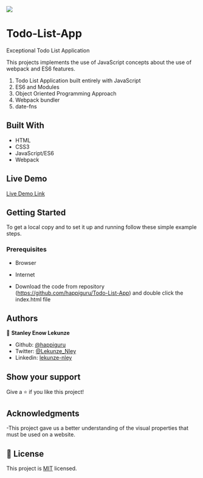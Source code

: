 ![](https://img.shields.io/badge/Microverse-blueviolet)
# Todo-List-App
Exceptional Todo List Application

This projects implements the use of JavaScript concepts about the use of webpack and ES6 features.

1. Todo List Application built entirely with JavaScript
2. ES6 and Modules
3. Object Oriented Programming Approach
4. Webpack bundler
5. date-fns


## Built With

- HTML
- CSS3
- JavaScript/ES6
- Webpack

## Live Demo

[Live Demo Link](http://www.lekunzestanley.me/Todo-List-App/)


## Getting Started


To get a local copy  and to set it up and running follow these simple example steps.

### Prerequisites

- Browser
- Internet

- Download the code from repository (https://github.com/happiguru/Todo-List-App) and double click the index.html file


## Authors

👤 **Stanley Enow Lekunze**

- Github: [@happiguru](https://github.com/happiguru)
- Twitter: [@Lekunze_Nley](https://twitter.com/Lekunze_Nley)
- Linkedin: [lekunze-nley](https://www.linkedin.com/in/lekunze-nley/)


## Show your support

Give a ⭐️ if you like this project!

## Acknowledgments
-This project gave us a better understanding of the visual properties that must be used on a website.

## 📝 License

This project is [MIT](LICENSE) licensed.

